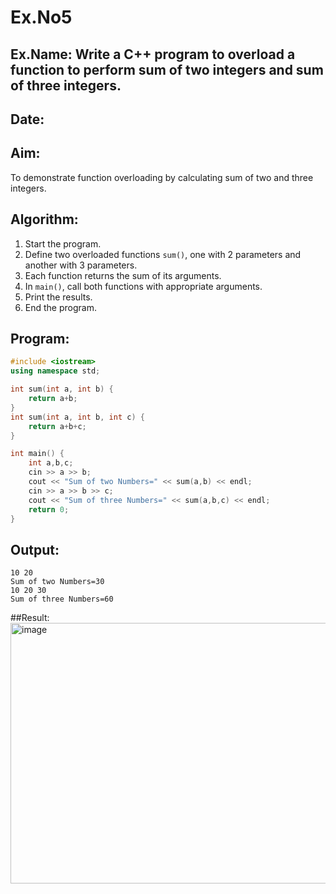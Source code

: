 # Ex.No5
## Ex.Name: Write a C++ program to overload a function to perform sum of two integers and sum of three integers.
## Date:

## Aim:
To demonstrate function overloading by calculating sum of two and three integers.

## Algorithm:
1. Start the program.  
2. Define two overloaded functions `sum()`, one with 2 parameters and another with 3 parameters.  
3. Each function returns the sum of its arguments.  
4. In `main()`, call both functions with appropriate arguments.  
5. Print the results.  
6. End the program.  

## Program:
```cpp
#include <iostream>
using namespace std;

int sum(int a, int b) {
    return a+b;
}
int sum(int a, int b, int c) {
    return a+b+c;
}

int main() {
    int a,b,c;
    cin >> a >> b;
    cout << "Sum of two Numbers=" << sum(a,b) << endl;
    cin >> a >> b >> c;
    cout << "Sum of three Numbers=" << sum(a,b,c) << endl;
    return 0;
}
```



## Output:
```
10 20
Sum of two Numbers=30
10 20 30
Sum of three Numbers=60
```

##Result:
<img width="853" height="417" alt="image" src="https://github.com/user-attachments/assets/c0a0d761-ad34-4ea2-86bd-5cc4f1be1dcc" />

